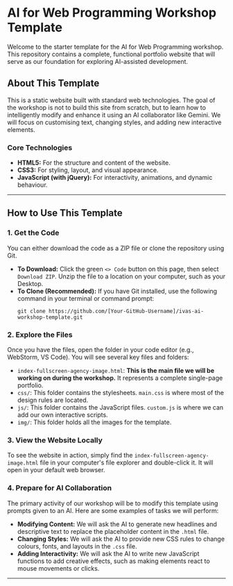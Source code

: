# AI for Web Programming Workshop Template

Welcome to the starter template for the AI for Web Programming workshop. This repository contains a complete, functional portfolio website that will serve as our foundation for exploring AI-assisted development.

## About This Template

This is a static website built with standard web technologies. The goal of the workshop is not to build this site from scratch, but to learn how to intelligently modify and enhance it using an AI collaborator like Gemini. We will focus on customising text, changing styles, and adding new interactive elements.

### Core Technologies
*   **HTML5:** For the structure and content of the website.
*   **CSS3:** For styling, layout, and visual appearance.
*   **JavaScript (with jQuery):** For interactivity, animations, and dynamic behaviour.

---

## How to Use This Template

### 1. Get the Code

You can either download the code as a ZIP file or clone the repository using Git.

*   **To Download:** Click the green `<> Code` button on this page, then select `Download ZIP`. Unzip the file to a location on your computer, such as your Desktop.
*   **To Clone (Recommended):** If you have Git installed, use the following command in your terminal or command prompt:
    ```
    git clone https://github.com/[Your-GitHub-Username]/ivas-ai-workshop-template.git
    ```

### 2. Explore the Files

Once you have the files, open the folder in your code editor (e.g., WebStorm, VS Code). You will see several key files and folders:

*   `index-fullscreen-agency-image.html`: **This is the main file we will be working on during the workshop.** It represents a complete single-page portfolio.
*   `css/`: This folder contains the stylesheets. `main.css` is where most of the design rules are located.
*   `js/`: This folder contains the JavaScript files. `custom.js` is where we can add our own interactive scripts.
*   `img/`: This folder holds all the images for the template.

### 3. View the Website Locally

To see the website in action, simply find the `index-fullscreen-agency-image.html` file in your computer's file explorer and double-click it. It will open in your default web browser.

### 4. Prepare for AI Collaboration

The primary activity of our workshop will be to modify this template using prompts given to an AI. Here are some examples of tasks we will perform:

*   **Modifying Content:** We will ask the AI to generate new headlines and descriptive text to replace the placeholder content in the `.html` file.
*   **Changing Styles:** We will ask the AI to provide new CSS rules to change colours, fonts, and layouts in the `.css` file.
*   **Adding Interactivity:** We will ask the AI to write new JavaScript functions to add creative effects, such as making elements react to mouse movements or clicks.

---


